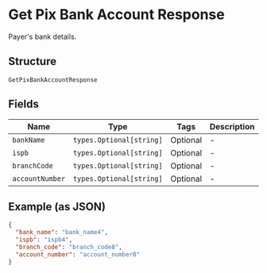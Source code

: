 
# Get Pix Bank Account Response

Payer's bank details.

## Structure

`GetPixBankAccountResponse`

## Fields

| Name | Type | Tags | Description |
|  --- | --- | --- | --- |
| `bankName` | `types.Optional[string]` | Optional | - |
| `ispb` | `types.Optional[string]` | Optional | - |
| `branchCode` | `types.Optional[string]` | Optional | - |
| `accountNumber` | `types.Optional[string]` | Optional | - |

## Example (as JSON)

```json
{
  "bank_name": "bank_name4",
  "ispb": "ispb4",
  "branch_code": "branch_code8",
  "account_number": "account_number0"
}
```

